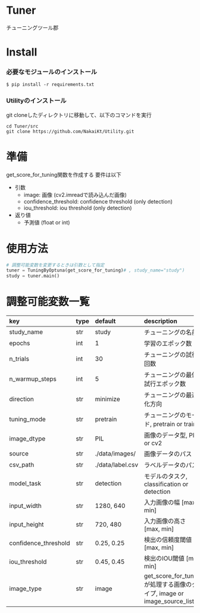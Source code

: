 # Tuner
チューニングツール郡

# Install
### 必要なモジュールのインストール
```
$ pip install -r requirements.txt
```

### Utilityのインストール
git cloneしたディレクトリに移動して、以下のコマンドを実行
```
cd Tuner/src
git clone https://github.com/NakaiKt/Utility.git
```

# 準備
get_score_for_tuning関数を作成する
要件は以下

- 引数
    - image: 画像 (cv2.imreadで読み込んだ画像)
    - confidence_threshold: confidence threshold (only detection)
    - iou_threshold: iou threshold (only detection)
- 返り値
    - 予測値 (float or int)

# 使用方法
```python
# 調整可能変数を変更するときは引数として指定
tuner = TuningByOptuna(get_score_for_tuning)# , study_name="study")
study = tuner.main()
```

# 調整可能変数一覧
<!-- 調整可能な値をテーブル形式で表示 -->

|key|type|default|description|
|:--|:--|:--|:--|
|study_name|str|study|チューニングの名前|
|epochs|int|1|学習のエポック数|
|n_trials|int|30|チューニングの試行回数|
|n_warmup_steps|int|5|チューニングの最低試行エポック数|
|direction|str|minimize|チューニングの最適化方向|
|tuning_mode|str|pretrain|チューニングのモード, pretrain or train|
|image_dtype|str|PIL|画像のデータ型, PIL or cv2|
|source|str|./data/images/|画像データのパス|
|csv_path|str|./data/label.csv|ラベルデータのパス|
|model_task|str|detection|モデルのタスク, classification or detection|
|input_width|str|1280, 640|入力画像の幅 [max, min]|
|input_height|str|720, 480|入力画像の高さ [max, min]|
|confidence_threshold|str|0.25, 0.25|検出の信頼度閾値 [max, min]|
|iou_threshold|str|0.45, 0.45|検出のIOU閾値 [max, min]|
|image_type|str|image|get_score_for_tuningが処理する画像のタイプ, image or image_source_list|